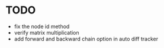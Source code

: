 

# TODO

- fix the node id method
- verify matrix multiplication
- add forward and backward chain option in auto diff tracker
